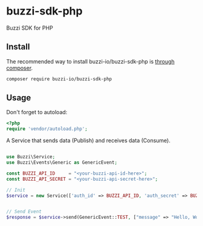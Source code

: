 # buzzi-sdk-php
Buzzi SDK for PHP

## Install

The recommended way to install buzzi-io/buzzi-sdk-php is [through composer](http://getcomposer.org).

```bash
composer require buzzi-io/buzzi-sdk-php
```

## Usage

Don't forget to autoload:

```php
<?php
require 'vendor/autoload.php';
```

A Service that sends data (Publish) and receives data (Consume).

```php

use Buzzi\Service;
use Buzzi\Events\Generic as GenericEvent;

const BUZZI_API_ID     = "<your-buzzi-api-id-here>";
const BUZZI_API_SECRET = "<your-buzzi-api-secret-here>";

// Init
$service = new Service(['auth_id' => BUZZI_API_ID, 'auth_secret' => BUZZI_API_SECRET]);


// Send Event
$response = $service->send(GenericEvent::TEST, ["message" => "Hello, World", "timestamp" => date(DATE_ATOM)]);


```